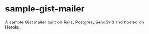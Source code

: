sample-gist-mailer
==================

A sample Gist mailer built on Rails, Postgres, SendGrid and hosted on Heroku.
